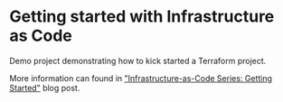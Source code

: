 # Getting started with Infrastructure as Code

Demo project demonstrating how to kick started a Terraform project.

More information can found in ["Infrastructure-as-Code Series: Getting Started"](https://damyan.blog/post/iac-getting-started/) blog post. 
